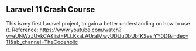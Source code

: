 ## Laravel 11 Crash Course

This is my first Laravel project, to gain a better understanding on how to use it. 
Reference: https://www.youtube.com/watch?v=eUNWzJUvkCA&list=PLLKxaLAUralMwyUDUuDbUbfKSesIYY0DI&index=11&ab_channel=TheCodeholic
